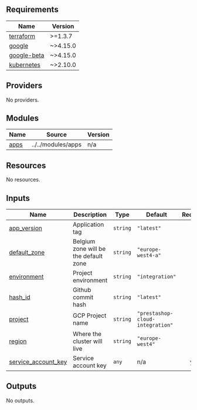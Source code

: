 ## Requirements

| Name | Version |
|------|---------|
| <a name="requirement_terraform"></a> [terraform](#requirement\_terraform) | >=1.3.7 |
| <a name="requirement_google"></a> [google](#requirement\_google) | ~>4.15.0 |
| <a name="requirement_google-beta"></a> [google-beta](#requirement\_google-beta) | ~>4.15.0 |
| <a name="requirement_kubernetes"></a> [kubernetes](#requirement\_kubernetes) | ~>2.10.0 |

## Providers

No providers.

## Modules

| Name | Source | Version |
|------|--------|---------|
| <a name="module_apps"></a> [apps](#module\_apps) | ../../modules/apps | n/a |

## Resources

No resources.

## Inputs

| Name | Description | Type | Default | Required |
|------|-------------|------|---------|:--------:|
| <a name="input_app_version"></a> [app\_version](#input\_app\_version) | Application tag | `string` | `"latest"` | no |
| <a name="input_default_zone"></a> [default\_zone](#input\_default\_zone) | Belgium zone will be the default zone | `string` | `"europe-west4-a"` | no |
| <a name="input_environment"></a> [environment](#input\_environment) | Project environment | `string` | `"integration"` | no |
| <a name="input_hash_id"></a> [hash\_id](#input\_hash\_id) | Github commit hash | `string` | `"latest"` | no |
| <a name="input_project"></a> [project](#input\_project) | GCP Project name | `string` | `"prestashop-cloud-integration"` | no |
| <a name="input_region"></a> [region](#input\_region) | Where the cluster will live | `string` | `"europe-west4"` | no |
| <a name="input_service_account_key"></a> [service\_account\_key](#input\_service\_account\_key) | Service account key | `any` | n/a | yes |

## Outputs

No outputs.
